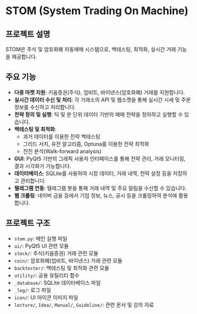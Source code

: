 # STOM (System Trading On Machine)

## 프로젝트 설명

STOM은 주식 및 암호화폐 자동매매 시스템으로, 백테스팅, 최적화, 실시간 거래 기능을 제공합니다.

## 주요 기능

*   **다중 마켓 지원**: 키움증권(주식), 업비트, 바이낸스(암호화폐) 거래를 지원합니다.
*   **실시간 데이터 수신 및 처리**: 각 거래소의 API 및 웹소켓을 통해 실시간 시세 및 주문 정보를 수신하고 처리합니다.
*   **전략 정의 및 실행**: 틱 및 분 단위 데이터 기반의 매매 전략을 정의하고 실행할 수 있습니다.
*   **백테스팅 및 최적화**:
    *   과거 데이터를 이용한 전략 백테스팅
    *   그리드 서치, 유전 알고리즘, Optuna를 이용한 전략 최적화
    *   전진 분석(Walk-forward analysis)
*   **GUI**: PyQt5 기반의 그래픽 사용자 인터페이스를 통해 전략 관리, 거래 모니터링, 결과 시각화가 가능합니다.
*   **데이터베이스**: SQLite를 사용하여 시장 데이터, 거래 내역, 전략 설정 등을 저장하고 관리합니다.
*   **텔레그램 연동**: 텔레그램 봇을 통해 거래 내역 및 주요 알림을 수신할 수 있습니다.
*   **웹 크롤링**: 네이버 금융 등에서 기업 정보, 뉴스, 공시 등을 크롤링하여 분석에 활용합니다.

## 프로젝트 구조

*   `stom.py`: 메인 실행 파일
*   `ui/`: PyQt5 UI 관련 모듈
*   `stock/`: 주식(키움증권) 거래 관련 모듈
*   `coin/`: 암호화폐(업비트, 바이낸스) 거래 관련 모듈
*   `backtester/`: 백테스팅 및 최적화 관련 모듈
*   `utility/`: 공용 유틸리티 함수
*   `_database/`: SQLite 데이터베이스 파일
*   `_log/`: 로그 파일
*   `icon/`: UI 아이콘 이미지 파일
*   `lecture/`, `Idea/`, `Manual/`, `Guideline/`: 관련 문서 및 강의 자료

